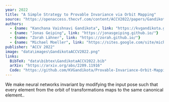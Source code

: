 ```yaml
---
year: 2022
title: "A Simple Strategy to Provable Invariance via Orbit Mapping"
source: "https://openaccess.thecvf.com/content/ACCV2022/papers/Gandikota_A_Simple_Strategy_to_Provable_Invariance_via_Orbit_Mapping_ACCV_2022_paper.pdf"
authors:
  - {name: "Kanchana Vaishnavi Gandikota", link: "https://kvgandikota.github.io/"}
  - {name: "Jonas Geiping", link: "https://jonasgeiping.github.io/"}
  - {name: "Zorah Lähner", link: "https://zorah.github.io/"}
  - {name: "Michael Moeller", link: "https://sites.google.com/site/michaelmoellermath"}
publisher: "ACCV 2022"
image: "data\images\GandikotaACCV2022.png"
links:
  BibTeX: "data\bibtex\GandikotaACCV2022.bib"
  arXiv: "https://arxiv.org/abs/2209.11916"
  Code: "https://github.com/KVGandikota/Provable-Invariance-Orbit-Mapping"
---
```

We make neural networks invariant by modifying the input pose such that every element from the orbit of transformations maps to the same canonical element..
